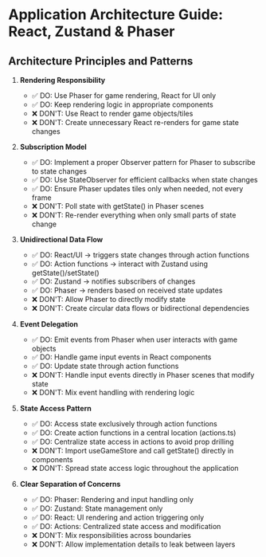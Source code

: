 # Application Architecture Guide: React, Zustand & Phaser

## Architecture Principles and Patterns

1. **Rendering Responsibility**
   - ✅ DO: Use Phaser for game rendering, React for UI only
   - ✅ DO: Keep rendering logic in appropriate components
   - ❌ DON'T: Use React to render game objects/tiles
   - ❌ DON'T: Create unnecessary React re-renders for game state changes

2. **Subscription Model**
   - ✅ DO: Implement a proper Observer pattern for Phaser to subscribe to state changes
   - ✅ DO: Use StateObserver for efficient callbacks when state changes
   - ✅ DO: Ensure Phaser updates tiles only when needed, not every frame
   - ❌ DON'T: Poll state with getState() in Phaser scenes
   - ❌ DON'T: Re-render everything when only small parts of state change

3. **Unidirectional Data Flow**
   - ✅ DO: React/UI → triggers state changes through action functions
   - ✅ DO: Action functions → interact with Zustand using getState()/setState()
   - ✅ DO: Zustand → notifies subscribers of changes 
   - ✅ DO: Phaser → renders based on received state updates
   - ❌ DON'T: Allow Phaser to directly modify state
   - ❌ DON'T: Create circular data flows or bidirectional dependencies

4. **Event Delegation**
   - ✅ DO: Emit events from Phaser when user interacts with game objects
   - ✅ DO: Handle game input events in React components
   - ✅ DO: Update state through action functions
   - ❌ DON'T: Handle input events directly in Phaser scenes that modify state
   - ❌ DON'T: Mix event handling with rendering logic

5. **State Access Pattern**
   - ✅ DO: Access state exclusively through action functions
   - ✅ DO: Create action functions in a central location (actions.ts)
   - ✅ DO: Centralize state access in actions to avoid prop drilling
   - ❌ DON'T: Import useGameStore and call getState() directly in components
   - ❌ DON'T: Spread state access logic throughout the application

6. **Clear Separation of Concerns**
   - ✅ DO: Phaser: Rendering and input handling only
   - ✅ DO: Zustand: State management only
   - ✅ DO: React: UI rendering and action triggering only
   - ✅ DO: Actions: Centralized state access and modification
   - ❌ DON'T: Mix responsibilities across boundaries
   - ❌ DON'T: Allow implementation details to leak between layers 